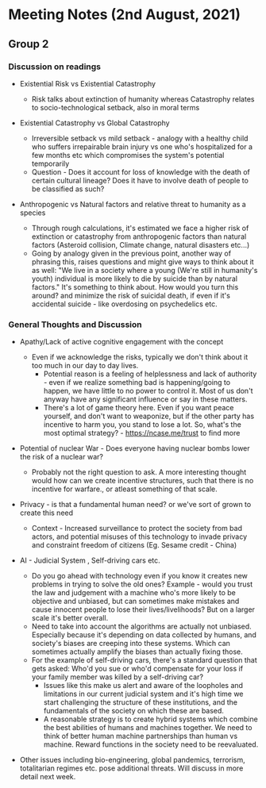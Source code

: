 # Meeting Notes (2nd August, 2021)

## Group 2

### Discussion on readings

* Existential Risk vs Existential Catastrophy
  * Risk talks about extinction of humanity whereas Catastrophy relates to socio-technological setback, also in moral terms

* Existential Catastrophy vs Global Catastrophy
  * Irreversible setback vs mild setback - analogy with a healthy child who suffers irrepairable brain injury vs one who's hospitalized for a few months etc which compromises the system's potential temporarily
  * Question - Does it account for loss of knowledge with the death of certain cultural lineage? Does it have to involve death of people to be classified as such?

* Anthropogenic vs Natural factors and relative threat to humanity as a species
  * Through rough calculations, it's estimated we face a higher risk of extinction or catastrophy from anthropogenic factors than natural factors (Asteroid collision, Climate change, natural disasters etc...)
  * Going by analogy given in the previous point, another way of phrasing this, raises questions and might give ways to think about it as well: "We live in a society where a young (We're still in humanity's youth) individual is more likely to die by suicide than by natural factors." It's something to think about. How would you turn this around? and minimize the risk of suicidal death, if even if it's accidental suicide - like overdosing on psychedelics etc.

### General Thoughts and Discussion

* Apathy/Lack of active cognitive engagement with the concept
  * Even if we acknowledge the risks, typically we don't think about it too much in our day to day lives.
    * Potential reason is a feeling of helplessness and lack of authority - even if we realize something bad is happening/going to happen, we have little to no power to control it. Most of us don't anyway have any significant influence or say in these matters.
    * There's a lot of game theory here. Even if you want peace yourself, and don't want to weaponize, but if the other party has incentive to harm you, you stand to lose a lot. So, what's the most optimal strategy? - <https://ncase.me/trust> to find more
  
* Potential of nuclear War - Does everyone having nuclear bombs lower the risk of a nuclear war?
  * Probably not the right question to ask. A more interesting thought would how can we create incentive structures, such that there is no incentive for warfare., or atleast something of that scale.

* Privacy - is that a fundamental human need? or we've sort of grown to create this need
  * Context - Increased surveillance to protect the society from bad actors, and potential misuses of this technology to invade privacy and constraint freedom of citizens (Eg. Sesame credit - China)

* AI - Judicial System , Self-driving cars etc.
  * Do you go ahead with technology even if you know it creates new problems in trying to solve the old ones? Example - would you trust the law and judgement with a machine who's more likely to be objective and unbiased, but can sometimes make mistakes and cause innocent people to lose their lives/livelihoods? But on a larger scale it's better overall.
  * Need to take into account the algorithms are actually not unbiased. Especially because it's depending on data collected by humans, and society's biases are creeping into these systems. Which can sometimes actually amplify the biases than actually fixing those.
  * For the example of self-driving cars, there's a standard question that gets asked: Who'd you sue or who'd compensate for your loss if your family member was killed by a self-driving car?
    * Issues like this make us alert and aware of the loopholes and limitations in our current judicial system and it's high time we start challenging the structure of these institutions, and the fundamentals of the society on which these are based.
    * A reasonable strategy is to create hybrid systems which combine the best abilities of humans and machines together. We need to think of better human machine partnerships than human vs machine. Reward functions in the society need to be reevaluated.

* Other issues including bio-engineering, global pandemics, terrorism, totalitarian regimes etc. pose additional threats. Will discuss in more detail next week.
